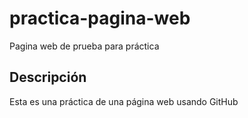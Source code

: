 # practica-pagina-web
Pagina web de prueba para práctica

## Descripción
Esta es una práctica de una página web usando GitHub 
